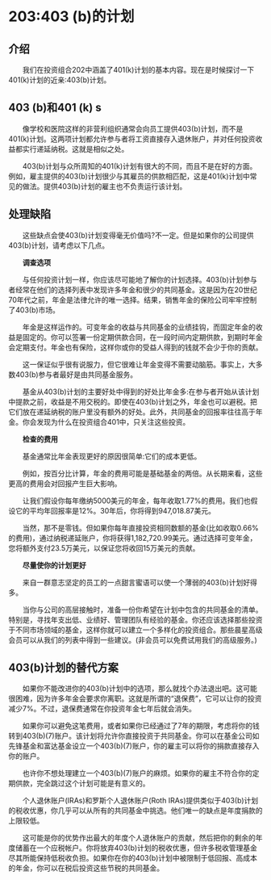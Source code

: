 # 203:403 (b)的计划
## 介绍

　　我们在投资组合202中涵盖了401(k)计划的基本内容。现在是时候探讨一下401(k)计划的近亲:403(b)计划。

## 403 (b)和401 (k) s

　　像学校和医院这样的非营利组织通常会向员工提供403(b)计划，而不是401(k)计划。这两项计划都允许参与者将工资直接存入退休账户，并对任何投资收益都实行递延纳税。这就是相似之处。

　　403(b)计划与众所周知的401(k)计划有很大的不同，而且不是在好的方面。例如，雇主提供的403(b)计划很少与其雇员的供款相匹配，这是401(k)计划中常见的做法。提供403(b)计划的雇主也不负责运行该计划。

## 处理缺陷

　　这些缺点会使403(b)计划变得毫无价值吗?不一定。但是如果你的公司提供403(b)计划，请考虑以下几点。

　　**调查选项**

　　与任何投资计划一样，你应该尽可能地了解你的计划选择。403(b)计划参与者经常在他们的选择列表中发现许多年金和很少的共同基金。这是因为在20世纪70年代之前，年金是法律允许的唯一选择。结果，销售年金的保险公司牢牢控制了403(b)市场。

　　年金是这样运作的。可变年金的收益与共同基金的业绩挂钩，而固定年金的收益是固定的。你可以签署一份定期供款合同，在一段时间内定期供款，到期时年金会定期支付。年金也有保险，这样你或你的受益人得到的钱就不会少于你的贡献。

　　这一保证似乎很有说服力，但它很难让年金变得不需要动脑筋。事实上，大多数403(b)参与者最好是由共同基金服务。

　　基金从403(b)计划的主要好处中得到的好处比年金多:在参与者开始从该计划中提款之前，收益是不用交税的。即使在403(b)计划之外，年金也可以避税。把它们放在递延纳税的账户里没有额外的好处。此外，共同基金的回报率往往高于年金。你会发现为什么在投资组合401中，只关注这些投资。

　　**检查的费用**

　　基金通常比年金表现更好的原因很简单:它们的成本更低。

　　例如，按百分比计算，年金的费用可能是基础基金的两倍。从长期来看，这些更高的费用会对回报产生巨大影响。

　　让我们假设你每年缴纳5000美元的年金，每年收取1.77%的费用。我们也假设它的平均年回报率是12%。30年后，你将得到947,018.87美元。

　　当然，那不是零钱。但如果你每年直接投资相同数额的基金(比如收取0.66%的费用)，通过纳税递延账户，你将获得1,182,720.99美元。通过选择可变年金，您将额外支付23.5万美元，以保证您将收回15万美元的贡献。

　　**尽量使你的计划更好**

　　来自一群意志坚定的员工的一点甜言蜜语可以使一个薄弱的403(b)计划好得多。

　　当你与公司的高层接触时，准备一份你希望在计划中包含的共同基金的清单。特别是，寻找年支出低、业绩好、管理团队有经验的基金。你还应该选择那些投资于不同市场领域的基金，这样你就可以建立一个多样化的投资组合。那些晨星高级会员可以从我们的列表中得到一些建议。(非会员可以免费试用我们的高级服务。)

## 403(b)计划的替代方案

　　如果你不能改进你的403(b)计划中的选项，那么就找个办法退出吧。这可能很困难，因为许多年金会要求你离职。这就是所谓的“退保费”，它可以让你的投资减少7%。不过，退保费通常在你投资年金七年后就会消失。

　　如果你可以避免这笔费用，或者如果你已经通过了7年的期限，考虑将你的钱转到403(b)(7)账户。该计划将允许你直接投资于共同基金。你可以在基金公司如先锋基金和富达基金设立一个403(b)(7)账户，你的雇主可以将你的捐款直接存入你的账户。

　　也许你不想处理建立一个403(b)(7)账户的麻烦。如果你的雇主不符合你的定期供款，完全跳过这个计划可能是有意义的。

　　个人退休账户(IRAs)和罗斯个人退休账户(Roth IRAs)提供类似于403(b)计划的税收优惠，你几乎可以从所有的共同基金中挑选。他们唯一的缺点是年度捐款的上限较低。

　　这可能是你的优势作出最大的年度个人退休账户的贡献，然后把你的剩余的年度储蓄在一个应税帐户。你将放弃403(b)计划的税收优惠，但许多税收管理基金尽其所能保持低税收负担。如果你在你的403(b)计划中被限制于低回报、高成本的年金，你可以在税后投资这些节税的共同基金。
